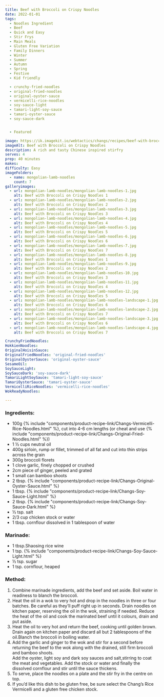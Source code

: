 ```yaml
---
title: Beef with Broccoli on Crispy Noodles
date: 2022-01-01
tags:
  - Noodles Ingredient
  - Beef
  - Quick and Easy
  - Stir Frys
  - Main Meals
  - Gluten Free Variation
  - Family Dinners
  - Winter
  - Summer
  - Autumn
  - Spring
  - Festive
  - Kid friendly

  - crunchy-fried-noodles
  - original-fried-noodles
  - original-oyster-sauce
  - vermicelli-rice-noodles
  - soy-sauce-light
  - tamari-light-soy-sauce
  - tamari-oyster-sauce
  - soy-sauce-dark


  - Featured

image: https://ik.imagekit.io/webtactics/changs/recipes/beef-with-broccoli-on-crispy-noodles/beef-with-broccoli-on-crispy-noodles-1.jpg
imageAlt: Beef with Broccoli on Crispy Noodles
description: A rich and tasty Chinese inspired stirfry
serves: 4
prep: 40 minutes 
makes: 
difficulty: Easy
imageFolders:
  - name: mongolian-lamb-noodles
    count: 7
galleryimages:
  - url: mongolian-lamb-noodles/mongolian-lamb-noodles-1.jpg
    alt: Beef with Broccoli on Crispy Noodles 1
  - url: mongolian-lamb-noodles/mongolian-lamb-noodles-2.jpg
    alt: Beef with Broccoli on Crispy Noodles 2
  - url: mongolian-lamb-noodles/mongolian-lamb-noodles-3.jpg
    alt: Beef with Broccoli on Crispy Noodles 3
  - url: mongolian-lamb-noodles/mongolian-lamb-noodles-4.jpg
    alt: Beef with Broccoli on Crispy Noodles 4
  - url: mongolian-lamb-noodles/mongolian-lamb-noodles-5.jpg
    alt: Beef with Broccoli on Crispy Noodles 5
  - url: mongolian-lamb-noodles/mongolian-lamb-noodles-6.jpg
    alt: Beef with Broccoli on Crispy Noodles 6
  - url: mongolian-lamb-noodles/mongolian-lamb-noodles-7.jpg
    alt: Beef with Broccoli on Crispy Noodles 7
  - url: mongolian-lamb-noodles/mongolian-lamb-noodles-8.jpg
    alt: Beef with Broccoli on Crispy Noodles 1
  - url: mongolian-lamb-noodles/mongolian-lamb-noodles-9.jpg
    alt: Beef with Broccoli on Crispy Noodles 2
  - url: mongolian-lamb-noodles/mongolian-lamb-noodles-10.jpg
    alt: Beef with Broccoli on Crispy Noodles 3
  - url: mongolian-lamb-noodles/mongolian-lamb-noodles-11.jpg
    alt: Beef with Broccoli on Crispy Noodles 4
  - url: mongolian-lamb-noodles/mongolian-lamb-noodles-12.jpg
    alt: Beef with Broccoli on Crispy Noodles 5
  - url: mongolian-lamb-noodles/mongolian-lamb-noodles-landscape-1.jpg
    alt: Beef with Broccoli on Crispy Noodles 6
  - url: mongolian-lamb-noodles/mongolian-lamb-noodles-landscape-2.jpg
    alt: Beef with Broccoli on Crispy Noodles 7
  - url: mongolian-lamb-noodles/mongolian-lamb-noodles-landscape-3.jpg
    alt: Beef with Broccoli on Crispy Noodles 6
  - url: mongolian-lamb-noodles/mongolian-lamb-noodles-landscape-4.jpg
    alt: Beef with Broccoli on Crispy Noodles 7

CrunchyFriedNoodles:
HokkienNoodles:
OriginalHoisinSauce:
OriginalFriedNoodles: 'original-fried-noodles'
OriginalOysterSauce: 'original-oyster-sauce'
SesameOil:
SoySauceLight:
SoySauceDark: 'soy-sauce-dark'
TamariLightSoySauce: 'tamari-light-soy-sauce'
TamariOysterSauce: 'tamari-oyster-sauce'
VermicelliRiceNoodles: 'vermicelli-rice-noodles'
WokReadyNoodles:

---
```




<div class="recipesingredient">
<h3>Ingredients:</h3>
<ul>
<li>100g {% include "components/product-recipe-link/Changs-Vermicelli-Rice-Noodles.html" %}, cut into 4-6 cm lengths (or cheat and use {% include "components/product-recipe-link/Changs-Original-Fried-Noodles.html" %})</li>
<li>1 ½ cups neutral oil</li>
<li>400g sirloin, rump or fillet, trimmed of all fat and cut into thin strips across the grain</li>
<li>300g broccoli florets</li>
<li>1 clove garlic, finely chopped or crushed</li>
<li>2cm piece of ginger, peeled and grated</li>
<li>1 small can bamboo shoots</li>
<li>2 tbsp. {% include "components/product-recipe-link/Changs-Original-Oyster-Sauce.html" %}</li>
<li>1 tbsp. {% include "components/product-recipe-link/Changs-Soy-Sauce-Light.html" %}</li>
<li>2 tbsp. {% include "components/product-recipe-link/Changs-Soy-Sauce-Dark.html" %}</li>
<li>½ tsp. salt</li>
<li>2/3 cup chicken stock or water</li>
<li>1 tbsp. cornflour dissolved in 1 tablespoon of water</li>
</ul>
<h3>Marinade:</h3>
<ul>
<li>1 tbsp.Shaosing rice wine</li>
<li>1 tsp. {% include "components/product-recipe-link/Changs-Soy-Sauce-Light.html" %}</li>
<li>½ tsp. sugar</li>
<li>1 tsp. cornflour, heaped</li>
</ul></div>



<div class="recipesmethod">
<h3>Method:</h3>
<ol>
<li>Combine marinade ingredients, add the beef and set aside. Boil water in readiness to blanch the broccoli.</li>
<li>Heat the oil in a wok to very hot and drop in the noodles in three or four batches. Be careful as they’ll puff right up in seconds. Drain noodles on kitchen paper, reserving the oil in the wok, straining if needed. Reduce the heat of the oil and cook the marinated beef until it colours, drain and put aside.</li>
<li>Heat the oil to very hot and return the beef, cooking until golden brown. Drain again on kitchen paper and discard all but 2 tablespoons of the oil.Blanch the broccoli in boiling water.</li>
<li>Add the garlic and ginger to the wok and stir for a second before returning the beef to the wok along with the drained, still firm broccoli and bamboo shoots.</li>
Add the oyster, light soy and dark soy sauces and salt,stirring to coat the meat and vegetables. Add the stock or water and finally the dissolved cornflour and stir until the sauce thickens.
<li>To serve, place the noodles on a plate and the stir fry in the centre on top.</li>
<li>If you’d like this dish to be gluten free, be sure select the Chang’s Rice Vermicelli and a gluten free chicken stock.</li>
</ol>
</div>


